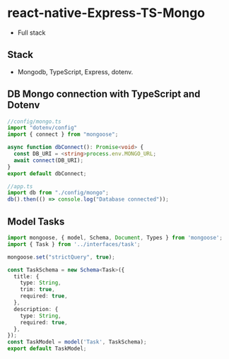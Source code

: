 # react-native-Express-TS-Mongo

- Full stack

## Stack
- Mongodb, TypeScript, Express, dotenv.

## DB Mongo connection with TypeScript and Dotenv
```ts
//config/mongo.ts
import "dotenv/config"
import { connect } from "mongoose";

async function dbConnect(): Promise<void> {
  const DB_URI = <string>process.env.MONGO_URL;
  await connect(DB_URI);
}
export default dbConnect;

//app.ts
import db from "./config/mongo";
db().then(() => console.log("Database connected"));
```
## Model Tasks
```ts
import mongoose, { model, Schema, Document, Types } from 'mongoose';
import { Task } from '../interfaces/task';

mongoose.set("strictQuery", true);

const TaskSchema = new Schema<Task>({
  title: {
    type: String,
    trim: true,
    required: true,
  },
  description: {
    type: String,
    required: true,
  },
});
const TaskModel = model('Task', TaskSchema);
export default TaskModel;

```


